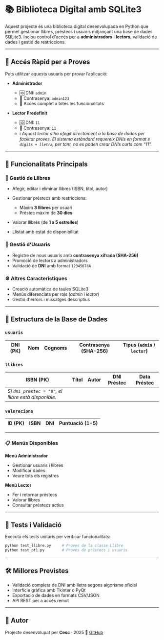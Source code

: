 # 📚 Biblioteca Digital amb SQLite3

Aquest projecte és una biblioteca digital desenvolupada en Python que permet gestionar llibres, préstecs i usuaris mitjançant una base de dades SQLite3. Inclou control d'accés per a **administradors** i **lectors**, validació de dades i gestió de restriccions.

---

## 🔐 Accés Ràpid per a Proves

Pots utilitzar aquests usuaris per provar l’aplicació:

* **Administrador**

  * 🆔 DNI: `admin`
  * 🔑 Contrasenya: `admin123`
  * 🎯 Accés complet a totes les funcionalitats

* **Lector Predefinit**

  * 🆔 DNI: `11`
  * 🔑 Contrasenya: `11`
  * ℹ️ *Aquest lector s’ha afegit directament a la base de dades per facilitar proves. El sistema estàndard requereix DNIs en format `8 dígits + lletra`, per tant, no es poden crear DNIs curts com “11”.*

---

## 🚀 Funcionalitats Principals

### 📖 Gestió de Llibres

* Afegir, editar i eliminar llibres (ISBN, títol, autor)
* Gestionar préstecs amb restriccions:

  * Màxim **3 llibres** per usuari
  * Préstec màxim de **30 dies**
* Valorar llibres (de **1 a 5 estrelles**)
* Llistat amb estat de disponibilitat

### 👤 Gestió d'Usuaris

* Registre de nous usuaris amb **contrasenya xifrada (SHA-256)**
* Promoció de lectors a administradors
* Validació de **DNI** amb format `12345678A`

### ⚙️ Altres Característiques

* Creació automàtica de taules SQLite3
* Menús diferenciats per rols (*admin* i *lector*)
* Gestió d'errors i missatges descriptius

---

## 📂 Estructura de la Base de Dades

### `usuaris`

| DNI (PK) | Nom | Cognoms | Contrasenya (SHA-256) | Tipus (`admin` / `lector`) |
| -------- | --- | ------- | --------------------- | -------------------------- |

### `llibres`

| ISBN (PK)                                            | Títol | Autor | DNI Préstec | Data Préstec |
| ---------------------------------------------------- | ----- | ----- | ----------- | ------------ |
| *Si `dni_prestec = "0"`, el llibre està disponible.* |       |       |             |              |

### `valoracions`

| ID (PK) | ISBN | DNI | Puntuació (1-5) |
| ------- | ---- | --- | --------------- |

---

### 📋 Menús Disponibles

**Menú Administrador**

* Gestionar usuaris i llibres
* Modificar dades
* Veure tots els registres

**Menú Lector**

* Fer i retornar préstecs
* Valorar llibres
* Consultar préstecs actius

---

## 🧪 Tests i Validació

Executa els tests unitaris per verificar funcionalitats:

```bash
python test_llibre.py     # Proves de la classe Llibre
python test_pt1.py        # Proves de préstecs i usuaris
```

---

## 🛠️ Millores Previstes

* Validació completa de DNI amb lletra segons algorisme oficial
* Interfície gràfica amb Tkinter o PyQt
* Exportació de dades en formats CSV/JSON
* API REST per a accés remot

---

## 👤 Autor

Projecte desenvolupat per **Cesc** · 2025
📁 [GitHub]()
